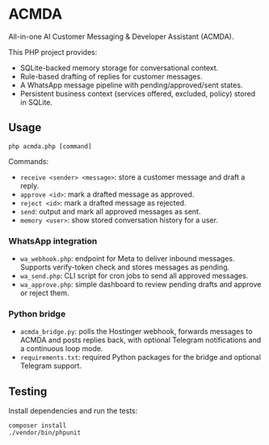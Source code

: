 # ACMDA

All-in-one AI Customer Messaging & Developer Assistant (ACMDA).

This PHP project provides:
- SQLite-backed memory storage for conversational context.
- Rule-based drafting of replies for customer messages.
- A WhatsApp message pipeline with pending/approved/sent states.
- Persistent business context (services offered, excluded, policy) stored in SQLite.

## Usage

```
php acmda.php [command]
```

Commands:
- `receive <sender> <message>`: store a customer message and draft a reply.
- `approve <id>`: mark a drafted message as approved.
- `reject <id>`: mark a drafted message as rejected.
- `send`: output and mark all approved messages as sent.
- `memory <user>`: show stored conversation history for a user.

### WhatsApp integration

- `wa_webhook.php`: endpoint for Meta to deliver inbound messages. Supports verify-token check and stores messages as pending.
- `wa_send.php`: CLI script for cron jobs to send all approved messages.
- `wa_approve.php`: simple dashboard to review pending drafts and approve or reject them.

### Python bridge

- `acmda_bridge.py`: polls the Hostinger webhook, forwards messages to ACMDA and posts replies back, with optional Telegram notifications and a continuous loop mode.
- `requirements.txt`: required Python packages for the bridge and optional Telegram support.

## Testing

Install dependencies and run the tests:

```
composer install
./vendor/bin/phpunit
```
